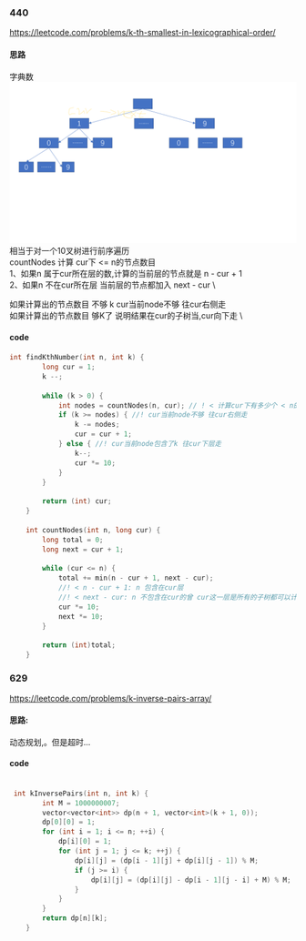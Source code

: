 ### 440
https://leetcode.com/problems/k-th-smallest-in-lexicographical-order/

#### 思路
字典数  \
![](https://github.com/lquani/code-fucker/blob/main/001image/442-1.png) \
相当于对一个10叉树进行前序遍历  \
countNodes 计算 cur下 <= n的节点数目  \
1、如果n 属于cur所在层的数,计算的当前层的节点就是 n - cur + 1  \
2、如果n 不在cur所在层 当前层的节点都加入 next - cur  \

如果计算出的节点数目 不够 k cur当前node不够 往cur右侧走  \
如果计算出的节点数目 够K了 说明结果在cur的子树当,cur向下走 \

#### code
```cpp
int findKthNumber(int n, int k) {
        long cur = 1;
        k --;
        
        while (k > 0) {
            int nodes = countNodes(n, cur); // ! < 计算cur下有多少个 < n的节点应该被包含
            if (k >= nodes) { //! cur当前node不够 往cur右侧走
                k -= nodes;
                cur = cur + 1;
            } else { //! cur当前node包含了k 往cur下层走
                k--;
                cur *= 10;    
            }
        }
        
        return (int) cur;
    }
    
    int countNodes(int n, long cur) {
        long total = 0;
        long next = cur + 1;
        
        while (cur <= n) {
            total += min(n - cur + 1, next - cur); 
            //! < n - cur + 1: n 包含在cur层
            //! < next - cur: n 不包含在cur的曾 cur这一层是所有的子树都可以计入
            cur *= 10;
            next *= 10;
        }
        
        return (int)total;   
    }

```

### 629

https://leetcode.com/problems/k-inverse-pairs-array/

#### 思路:
动态规划,。但是超时...


#### code
```cpp

 int kInversePairs(int n, int k) {
        int M = 1000000007;
        vector<vector<int>> dp(n + 1, vector<int>(k + 1, 0));
        dp[0][0] = 1;
        for (int i = 1; i <= n; ++i) {
            dp[i][0] = 1;
            for (int j = 1; j <= k; ++j) {
                dp[i][j] = (dp[i - 1][j] + dp[i][j - 1]) % M;
                if (j >= i) {
                    dp[i][j] = (dp[i][j] - dp[i - 1][j - i] + M) % M;
                }
            }
        }
        return dp[n][k];
    }
```

